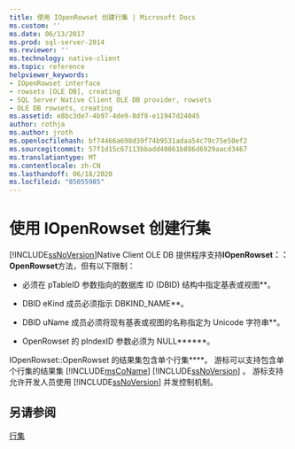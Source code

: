 ```yaml
---
title: 使用 IOpenRowset 创建行集 | Microsoft Docs
ms.custom: ''
ms.date: 06/13/2017
ms.prod: sql-server-2014
ms.reviewer: ''
ms.technology: native-client
ms.topic: reference
helpviewer_keywords:
- IOpenRowset interface
- rowsets [OLE DB], creating
- SQL Server Native Client OLE DB provider, rowsets
- OLE DB rowsets, creating
ms.assetid: e8bc3de7-4b97-4de9-8df8-e11947d24045
author: rothja
ms.author: jroth
ms.openlocfilehash: bf74466a698d39f74b9531adaa54c79c75e50ef2
ms.sourcegitcommit: 57f1d15c67113bbadd40861b886d6929aacd3467
ms.translationtype: MT
ms.contentlocale: zh-CN
ms.lasthandoff: 06/18/2020
ms.locfileid: "85055985"
---
```

# <a name="creating-a-rowset-with-iopenrowset"></a>使用 IOpenRowset 创建行集
  [!INCLUDE[ssNoVersion](../../includes/ssnoversion-md.md)]Native Client OLE DB 提供程序支持**IOpenRowset：： OpenRowset**方法，但有以下限制：  
  
-   必须在 pTableID 参数指向的数据库 ID (DBID) 结构中指定基表或视图**。  
  
-   DBID eKind 成员必须指示 DBKIND_NAME**。  
  
-   DBID uName 成员必须将现有基表或视图的名称指定为 Unicode 字符串**。  
  
-   OpenRowset 的 pIndexID 参数必须为 NULL******。  
  
 IOpenRowset::OpenRowset 的结果集包含单个行集****。 游标可以支持包含单个行集的结果集 [!INCLUDE[msCoName](../../includes/msconame-md.md)] [!INCLUDE[ssNoVersion](../../includes/ssnoversion-md.md)] 。 游标支持允许开发人员使用 [!INCLUDE[ssNoVersion](../../includes/ssnoversion-md.md)] 并发控制机制。  
  
## <a name="see-also"></a>另请参阅  
 [行集](rowsets.md)  
  
  
